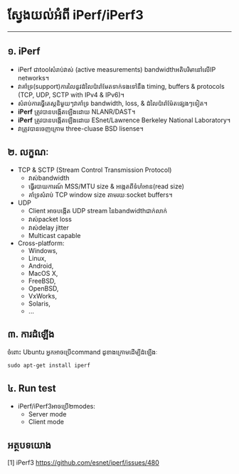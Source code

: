 # ស្វែងយល់អំពី iPerf/iPerf3
----------------------------------

## <a name ="1">១. iPerf</a>
* iPerf ជាtoolសំរាប់វាស់ (active measurements) bandwidthអតិបរិមានៅលើIP networks។
* វាគាំទ្រ(support)ការលៃនូវដំលៃប៉ារ៉ាមែតទាក់ទងទៅនឹង timing, buffers & protocols (TCP, UDP, SCTP with IPv4 & IPv6)។
* សំរាប់ការធ្វើតេស្តនិមួយៗវាគាំទ្រ bandwidth, loss, & ដំលៃប៉ារ៉ាម៉ែតផ្សេងៗទៀត។
* **iPerf** ត្រូវបានបង្កើតឡើងដោយ NLANR/DAST។
* **iPerf** ត្រូវបានបង្កើតឡើងដោយ ESnet/Lawrence Berkeley National Laboratory។
* វាត្រូវបានចេញក្រោម three-cluase BSD lisense។

## <a name="2">២. លក្ខណៈ</a>

* TCP & SCTP (Stream Control Transmission Protocol)
  * វាស់bandwidth
  * ធ្វើរបាយការណ៍ MSS/MTU size & អង្កេតពីទំហំអាន(read size)
  * គាំទ្រសំរាប់ TCP window size តាមរយៈsocket buffers។
* UDP
  * Client អាចបង្កើត UDP stream នៃbandwidthជាក់លាក់
  * វាស់packet loss
  * វាស់delay jitter
  * Multicast capable
* Cross-platform:
  * Windows,
  * Linux,
  * Android,
  * MacOS X,
  * FreeBSD,
  * OpenBSD,
  * VxWorks,
  * Solaris,
  * ...
  

## <a name="3">៣. ការដំឡើង</a>
ចំពោះ Ubuntu អ្នកអាចប្រើcommand ដូខាងក្រោមដើម្បីដំឡើងៈ
```
sudo apt-get install iperf
```

## <a name="4">៤. Run test</a>
* iPerf/iPerf3អាចប្រើ២modes: 
  * Server mode
  * Client mode

## <a name="ref">អត្ថបទយោង</a>

[1] iPerf3 https://github.com/esnet/iperf/issues/480
